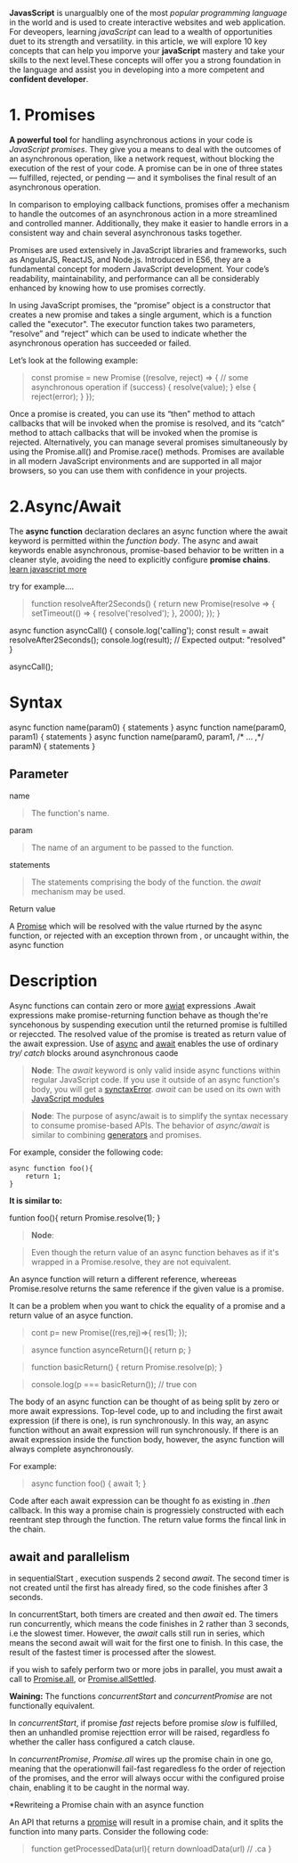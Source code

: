 **JavasScript** is unargualbly one  of the most *popular programming language* in the world and is used to create interactive websites and web application. For deveopers, learning _javaScript_ can lead to a wealth of opportunities duet to its strength and versatility. in this article, we will explore 10 key concepts that can help you imporve your **javaScript** mastery and take your skills to the next level.These concepts will offer you a strong foundation in the language and assist you in developing into a more competent and **confident developer**.

# 1. Promises
**A powerful tool** for handling asynchronous actions in your code is _JavaScript promises_. They give you a means to deal with the outcomes of an asynchronous operation, like a network request, without blocking the execution of the rest of your code. A promise can be in one of three states — fulfilled, rejected, or pending — and it symbolises the final result of an asynchronous operation.

In comparison to employing callback functions, promises offer a mechanism to handle the outcomes of an asynchronous action in a more streamlined and controlled manner. Additionally, they make it easier to handle errors in a consistent way and chain several asynchronous tasks together.


Promises are used extensively in JavaScript libraries and frameworks, such as AngularJS, ReactJS, and Node.js. Introduced in ES6, they are a fundamental concept for modern JavaScript development. Your code’s readability, maintainability, and performance can all be considerably enhanced by knowing how to use promises correctly.


In using JavaScript promises, the “promise” object is a constructor that creates a new promise and takes a single argument, which is a function called the "executor". The executor function takes two parameters, “resolve” and “reject” which can be used to indicate whether the asynchronous operation has succeeded or failed.


Let’s look at the following example:


   >const promise = 
    new Promise
    ((resolve, reject) 
    => {
    // some asynchronous 
    operation
    if (success) {
        resolve(value);
    } else {
        reject(error);
    }
    });

Once a promise is created, you can use its “then” method to attach callbacks that will be invoked when the promise is resolved, and its “catch” method to attach callbacks that will be invoked when the promise is rejected. Alternatively, you can manage several promises simultaneously by using the Promise.all() and Promise.race() methods. Promises are available in all modern JavaScript environments and are supported in all major browsers, so you can use them with confidence in your projects.

# 2.Async/Await

The **async function** declaration declares an async function where the await keyword is permitted within the _function body_. The async and await keywords enable asynchronous, promise-based behavior to be written in a cleaner style, avoiding the need to explicitly configure **promise chains**.
[learn javascript more](https://developer.mozilla.org/en-US/docs/Web/JavaScript/Reference/Statements/async_function)


try for example....

>function resolveAfter2Seconds() {
  return new Promise(resolve => {
    setTimeout(() => {
      resolve('resolved');
    }, 2000);
  });
}

async function asyncCall() {
  console.log('calling');
  const result = await resolveAfter2Seconds();
  console.log(result);
  // Expected output: "resolved"
}

asyncCall();


# Syntax


async function name(param0) {
  statements
}
async function name(param0, param1) {
  statements
}
async function name(param0, param1, /* … ,*/ paramN) {
  statements
}


## Parameter
name

 >The function's name.

param

>The name of an argument to be passed to the function.

statements

>The statements comprising the body of the function. the _await_ mechanism may be used.

Return value

A [Promise]() which will be resolved with the value rturned by the async function, or rejected with an exception thrown from , or uncaught within, the async function

# Description

Async functions can contain zero or more [awiat]() expressions .Await expressions make promise-returning function behave as though the're syncehonous by  suspending execution until the returned promise is fultilled or rejeccted. The resolved value of the promise is treated as return value of the await expression. Use of [async]() and [await]() enables the use of ordinary _try/ catch_ blocks around asynchronous caode

>**Node**: The _await_ keyword is only valid inside async functions within regular JavaScript code. If you use it outside of an async function's body, you will get a [synctaxError]().
_await_ can be used on its own with [JavaScript modules]()

>**Node**: The purpose of async/await is to simplify the syntax necessary to consume promise-based APIs. The behavior of _async/await_ is similar to combining [generators]() and promises.


For example, consider the following code:

    async function foo(){
        return 1;
    }


**It is similar to:**


funtion foo(){
return Promise.resolve(1);
}

>**Node**:

>Even though the return value of an async function behaves as if it's wrapped in a Promise.resolve, they are not equivalent.

An asynce function will return a different reference, whereeas Promise.resolve returns the same reference if the given value is a promise.

It can be a problem when you want to chick the equality of a promise and a return value of an asyce function.

>cont p= new Promise((res,rej)=>{
    res(1);
});

>asynce function asynceReturn(){
    return p;
}

>function basicReturn() {
  return Promise.resolve(p);
}

>console.log(p === basicReturn()); // true
con

The body of an async function can be thought of as being split by zero or more await expressions. Top-level code, up to and including the first await expression (if there is one), is run synchronously. In this way, an async function without an await expression will run synchronously. If there is an await expression inside the function body, however, the async function will always complete asynchronously.

For example:

>async function foo() {
  await 1;
}

Code after each await expression can be thought fo as existing in _.then_ callback. In this way a promise chain is progressiely constructed with each reentrant step through the function. The return value forms the fincal link in the chain.


## await and parallelism

in  sequentialStart , execution suspends 2 second *await*. The second timer is not created until the first has already fired, so the code finishes after 3 seconds.

In  concurrentStart, both timers are created and then *await* ed. The timers run concurrently, which means the code finishes in 2 rather than 3 seconds, i.e the slowest timer. However, the *await* calls still run in series, which means the second await will wait for the first one to finish. In this case, the result of the fastest timer is processed after the slowest.


if you wish to safely perform two or more jobs in parallel, you must await a call to [Promise.all](), or [Promise.allSettled]().

**Waining:** The functions *concurrentStart* and *concurrentPromise* are not functionally equivalent.

In *concurrentStart*, if promise *fast* rejects before promise *slow* is fulfilled, then an unhandled promise rejecttion error will be raised, regardless fo whether the caller hass configured a catch clause.

In *concurrentPromise*, *Promise.all* wires up the promise chain in one go, meaning that the operationwill fail-fast regaredless fo the order of rejection of the promises, and the error will always occur withi the configured proise chain, enabling it to be caught in the normal way.

*Rewriteing a Promise chain with an asynce function

An API that returns a [promise]() will result in a promise chain, and it splits the function into many parts. Consider the following code:

>function getProcessedData(url){
  return downloadData(url) //
  .ca
  }






